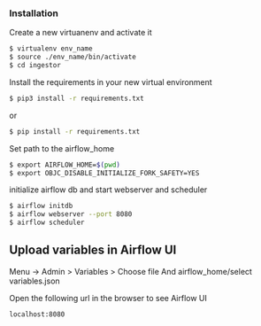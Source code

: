 ### Installation

Create a new virtuanenv and activate it
```sh
$ virtualenv env_name
$ source ./env_name/bin/activate
$ cd ingestor
```
Install the requirements in your new virtual environment
```sh
$ pip3 install -r requirements.txt
```
or
```sh
$ pip install -r requirements.txt
```
Set path to the airflow_home
```sh
$ export AIRFLOW_HOME=$(pwd)
$ export OBJC_DISABLE_INITIALIZE_FORK_SAFETY=YES
```
initialize airflow db
and start webserver and scheduler
```sh
$ airflow initdb
$ airflow webserver --port 8080
$ airflow scheduler
```
## Upload variables in Airflow UI
Menu -> Admin > Variables > Choose file
And airflow_home/select variables.json

Open the following url in the browser to see Airflow UI
```sh
localhost:8080
```